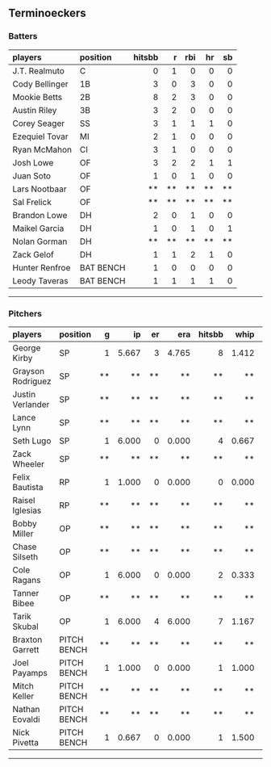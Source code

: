 ## Terminoeckers

### Batters

 
|players        |position  | hitsbb|  r| rbi| hr| sb| 
|:--------------|:---------|------:|--:|---:|--:|--:| 
|J.T. Realmuto  |C         |      0|  1|   0|  0|  0| 
|Cody Bellinger |1B        |      3|  0|   3|  0|  0| 
|Mookie Betts   |2B        |      8|  2|   3|  0|  0| 
|Austin Riley   |3B        |      3|  2|   0|  0|  0| 
|Corey Seager   |SS        |      3|  1|   1|  1|  0| 
|Ezequiel Tovar |MI        |      2|  1|   0|  0|  0| 
|Ryan McMahon   |CI        |      3|  1|   0|  0|  0| 
|Josh Lowe      |OF        |      3|  2|   2|  1|  1| 
|Juan Soto      |OF        |      1|  0|   1|  0|  0| 
|Lars Nootbaar  |OF        |     **| **|  **| **| **| 
|Sal Frelick    |OF        |     **| **|  **| **| **| 
|Brandon Lowe   |DH        |      2|  0|   1|  0|  0| 
|Maikel Garcia  |DH        |      1|  0|   1|  0|  1| 
|Nolan Gorman   |DH        |     **| **|  **| **| **| 
|Zack Gelof     |DH        |      1|  1|   2|  1|  0| 
|Hunter Renfroe |BAT BENCH |      1|  0|   0|  0|  0| 
|Leody Taveras  |BAT BENCH |      1|  1|   1|  1|  0| 

* * *

### Pitchers

 
|players           |position    |  g|    ip| er|   era| hitsbb|  whip| so|  w| sv| 
|:-----------------|:-----------|--:|-----:|--:|-----:|------:|-----:|--:|--:|--:| 
|George Kirby      |SP          |  1| 5.667|  3| 4.765|      8| 1.412|  9|  0|  0| 
|Grayson Rodriguez |SP          | **|    **| **|    **|     **|    **| **| **| **| 
|Justin Verlander  |SP          | **|    **| **|    **|     **|    **| **| **| **| 
|Lance Lynn        |SP          | **|    **| **|    **|     **|    **| **| **| **| 
|Seth Lugo         |SP          |  1| 6.000|  0| 0.000|      4| 0.667|  4|  1|  0| 
|Zack Wheeler      |SP          | **|    **| **|    **|     **|    **| **| **| **| 
|Felix Bautista    |RP          |  1| 1.000|  0| 0.000|      0| 0.000|  0|  0|  1| 
|Raisel Iglesias   |RP          | **|    **| **|    **|     **|    **| **| **| **| 
|Bobby Miller      |OP          | **|    **| **|    **|     **|    **| **| **| **| 
|Chase Silseth     |OP          | **|    **| **|    **|     **|    **| **| **| **| 
|Cole Ragans       |OP          |  1| 6.000|  0| 0.000|      2| 0.333| 11|  1|  0| 
|Tanner Bibee      |OP          | **|    **| **|    **|     **|    **| **| **| **| 
|Tarik Skubal      |OP          |  1| 6.000|  4| 6.000|      7| 1.167|  7|  0|  0| 
|Braxton Garrett   |PITCH BENCH | **|    **| **|    **|     **|    **| **| **| **| 
|Joel Payamps      |PITCH BENCH |  1| 1.000|  0| 0.000|      1| 1.000|  1|  0|  0| 
|Mitch Keller      |PITCH BENCH | **|    **| **|    **|     **|    **| **| **| **| 
|Nathan Eovaldi    |PITCH BENCH | **|    **| **|    **|     **|    **| **| **| **| 
|Nick Pivetta      |PITCH BENCH |  1| 0.667|  0| 0.000|      1| 1.500|  2|  1|  0| 


* * *


